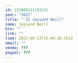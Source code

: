 ```yaml
---
id: 222000121193331
year: "2022"
title: "'22 Jaysond Neill"
name: Jaysond Neill
bio: ""
link: ""
time: 2022-09-13T15:44:18.351Z
email: ""
venmo: ???
paypal: ???
---
```

